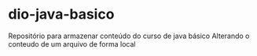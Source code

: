 # dio-java-basico
Repositório para armazenar conteúdo do curso de java básico
Alterando o conteudo de um arquivo de forma local


